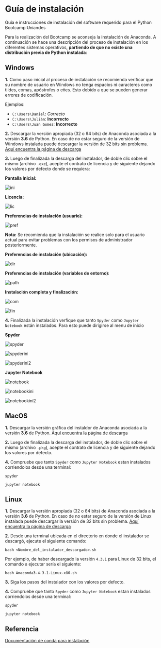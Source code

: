 # Guía de instalación

Guía e instrucciones de instalación del software requerido para el Python
Bootcamp Uniandes

Para la realización del Bootcamp se aconseja la instalación de Anaconda. A
continuación se hace una descripción del proceso de instalación en los
diferentes sistemas operativos, **partiendo de que no existe una distribución
previa de Python instalada**:

## Windows

**1.** Como paso inicial al proceso de instalación se recomienda verificar que
su nombre de usuario en Windows no tenga espacios ni caracteres como tildes,
comas, apóstrofes o eñes. Esto debido a que se pueden generar errores de
codificación.

Ejemplos:

* `C:\Users\Daniel`: *Correcto*
* `C:\Users\Julián`: **Incorrecto**
* `C:\Users\Juan Gomez`: **Incorrecto**

**2.** Descargar la versión apropiada (32 o 64 bits) de Anaconda asociada a la
versión **3.6** de Python. En caso de no estar seguro de la versión de Windows
instalada puede descargar la versión de 32 bits sin
problema. [Aquí encuentra la página de descarga](https://www.continuum.io/downloads#windows)

**3.** Luego de finalizada la descarga del instalador, de doble clic sobre el
mismo (archivo `.exe`), acepte el contrato de licencia y de siguiente dejando
los valores por defecto donde se requiera:

**Pantalla Inicial:**

![ini](/../dalthviz-guia-instalacion/capturas/windowsInicial.png?raw=true)

**Licencia:**

![lic](/../dalthviz-guia-instalacion/capturas/windowsLicencia.png?raw=true)

**Preferencias de instalación (usuario):**

![pref](/../dalthviz-guia-instalacion/capturas/windowsPref.png?raw=true)

**Nota:** Se recomienda que la instalación se realice solo para el usuario
actual para evitar problemas con los permisos de administrador posteriormente.

**Preferencias de instalación (ubicación):**

![dir](/../dalthviz-guia-instalacion/capturas/windowsDir.png?raw=true)

**Preferencias de instalación (variables de entorno):**

![path](/../dalthviz-guia-instalacion/capturas/windowsPath.png?raw=true)

**Instalación completa y finalización:**

![com](/../dalthviz-guia-instalacion/capturas/windowsComp.png?raw=true)

![fin](/../dalthviz-guia-instalacion/capturas/windowsFinish.png?raw=true)

**4.** Finalizada la instalación verfique que tanto `Spyder` como `Jupyter
Notebook` están instalados. Para esto puede dirigirse al menu de inicio

**Spyder**

![spyder](/../dalthviz-guia-instalacion/capturas/spyder.png?raw=true)

![spyderini](/../dalthviz-guia-instalacion/capturas/spyderIni.png?raw=true)

![spyderini2](/../dalthviz-guia-instalacion/capturas/spyderIni2.png?raw=true)


**Jupyter Notebook**

![notebook](/../dalthviz-guia-instalacion/capturas/notebook.png?raw=true)

![notebookini](/../dalthviz-guia-instalacion/capturas/notebookIni.png?raw=true)

![notebookini2](/../dalthviz-guia-instalacion/capturas/notebookIni2.png?raw=true)


## MacOS

**1.** Descargar la versión gráfica del instaldor de Anaconda asociada a la
versión **3.6** de
Python. [Aquí encuentra la página de descarga](https://www.continuum.io/downloads#osx)

**2.** Luego de finalizada la descarga del instalador, de doble clic sobre el
mismo (archivo `.pkg`), acepte el contrato de licencia y de siguiente dejando
los valores por defecto.

**4.** Compruebe que tanto `Spyder` como `Jupyter Notebook` estan instalados
corriendolos desde una terminal:

```
spyder
```

```
jupyter notebook
```

## Linux

**1.** Descargar la versión apropiada (32 o 64 bits) de Anaconda asociada a la
versión **3.6** de Python. En caso de no estar seguro de la versión de Linux
instalada puede descargar la versión de 32 bits sin
problema. [Aquí encuentra la página de descarga](https://www.continuum.io/downloads#linux)

**2.** Desde una terminal ubicada en el directorio en donde el instalador se
descargó, ejecute el siguiente comando:

```
bash <Nombre_del_instalador_descargado>.sh
```

Por ejemplo, de haber descargado la versión `4.3.1` para Linux de 32 bits, el
comando a ejecutar sería el siguiente:

```
bash Anaconda3-4.3.1-Linux-x86.sh
```

**3.** Siga los pasos del instalador con los valores por defecto.

**4.** Compruebe que tanto `Spyder` como `Jupyter Notebook` estan instalados
corriendolos desde una terminal:

```
spyder
```

```
jupyter notebook
```

## Referencia

[Documentación de conda para instalación](https://conda.io/docs/install/full.html)
